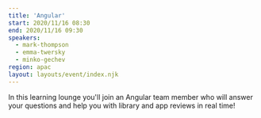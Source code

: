 ```yaml
---
title: 'Angular'
start: 2020/11/16 08:30
end: 2020/11/16 09:30
speakers:
  - mark-thompson
  - emma-twersky
  - minko-gechev
region: apac
layout: layouts/event/index.njk
---
```


In this learning lounge you'll join an Angular team member who will answer your questions and help you with library and app reviews in real time!

